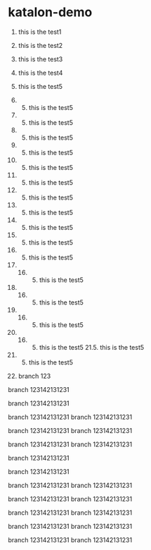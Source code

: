 # katalon-demo


1. this is the test1
2. this is the test2
3. this is the test3
4. this is the test4
5. this is the test5
6. 5. this is the test5
7. 5. this is the test5
8. 5. this is the test5
9. 5. this is the test5
10. 5. this is the test5
11. 5. this is the test5
12. 5. this is the test5
13. 5. this is the test5
14. 5. this is the test5
15. 5. this is the test5


16. 5. this is the test5
17. 16. 5. this is the test5
18. 16. 5. this is the test5
19. 16. 5. this is the test5
20. 16. 5. this is the test5
21.5. this is the test5
22. 5. this is the test5
23. branch 123


branch 123142131231

branch 123142131231

branch 123142131231
branch 123142131231


branch 123142131231
branch 123142131231

branch 123142131231
branch 123142131231

branch 123142131231

branch 123142131231

branch 123142131231
branch 123142131231


branch 123142131231
branch 123142131231

branch 123142131231
branch 123142131231

branch 123142131231
branch 123142131231

branch 123142131231
branch 123142131231
